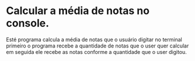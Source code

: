 # Calcular a média de notas no console.
Esté programa calcula a média de notas que o usuário digitar no terminal
primeiro o programa recebe a quantidade de notas que o user quer calcular
em seguida ele recebe as notas conforme a quantidade que o user digitou.
